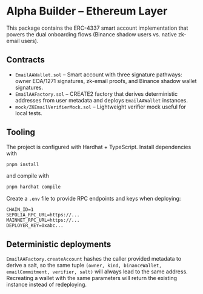 # Alpha Builder – Ethereum Layer

This package contains the ERC-4337 smart account implementation that powers
the dual onboarding flows (Binance shadow users vs. native zk-email users).

## Contracts

- `EmailAAWallet.sol` – Smart account with three signature pathways:
  owner EOA/1271 signatures, zk-email proofs, and Binance shadow wallet signatures.
- `EmailAAFactory.sol` – CREATE2 factory that derives deterministic addresses from
  user metadata and deploys `EmailAAWallet` instances.
- `mock/ZKEmailVerifierMock.sol` – Lightweight verifier mock useful for local tests.

## Tooling

The project is configured with Hardhat + TypeScript. Install dependencies with

```bash
pnpm install
```

and compile with

```bash
pnpm hardhat compile
```

Create a `.env` file to provide RPC endpoints and keys when deploying:

```
CHAIN_ID=1
SEPOLIA_RPC_URL=https://...
MAINNET_RPC_URL=https://...
DEPLOYER_KEY=0xabc...
```

## Deterministic deployments

`EmailAAFactory.createAccount` hashes the caller provided metadata to derive a salt,
so the same tuple `(owner, kind, binanceWallet, emailCommitment, verifier, salt)` will
always lead to the same address. Recreating a wallet with the same parameters will
return the existing instance instead of redeploying.
